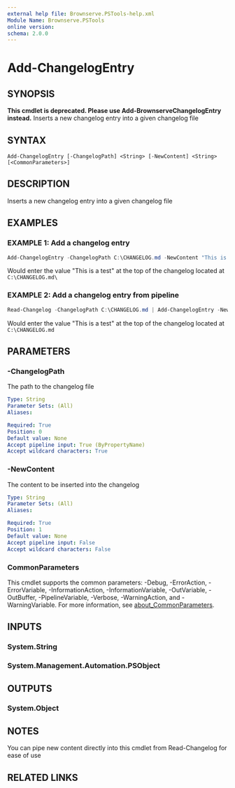```yaml
---
external help file: Brownserve.PSTools-help.xml
Module Name: Brownserve.PSTools
online version:
schema: 2.0.0
---
```


# Add-ChangelogEntry

## SYNOPSIS

**This cmdlet is deprecated. Please use Add-BrownserveChangelogEntry instead.**
Inserts a new changelog entry into a given changelog file

## SYNTAX

```text
Add-ChangelogEntry [-ChangelogPath] <String> [-NewContent] <String> [<CommonParameters>]
```

## DESCRIPTION

Inserts a new changelog entry into a given changelog file

## EXAMPLES

### EXAMPLE 1: Add a changelog entry

```powershell
Add-ChangelogEntry -ChangelogPath C:\CHANGELOG.md -NewContent "This is a test"
```

Would enter the value "This is a test" at the top of the changelog located at `C:\CHANGELOG.md\`

### EXAMPLE 2: Add a changelog entry from pipeline

```powershell
Read-Changelog -ChangelogPath C:\CHANGELOG.md | Add-ChangelogEntry -NewContent "This is a test"
```

Would enter the value "This is a test" at the top of the changelog located at `C:\CHANGELOG.md`

## PARAMETERS

### -ChangelogPath

The path to the changelog file

```yaml
Type: String
Parameter Sets: (All)
Aliases:

Required: True
Position: 0
Default value: None
Accept pipeline input: True (ByPropertyName)
Accept wildcard characters: True
```

### -NewContent

The content to be inserted into the changelog

```yaml
Type: String
Parameter Sets: (All)
Aliases:

Required: True
Position: 1
Default value: None
Accept pipeline input: False
Accept wildcard characters: False
```

### CommonParameters

This cmdlet supports the common parameters: -Debug, -ErrorAction, -ErrorVariable, -InformationAction, -InformationVariable, -OutVariable, -OutBuffer, -PipelineVariable, -Verbose, -WarningAction, and -WarningVariable. For more information, see [about_CommonParameters](http://go.microsoft.com/fwlink/?LinkID=113216).

## INPUTS

### System.String

### System.Management.Automation.PSObject

## OUTPUTS

### System.Object

## NOTES

You can pipe new content directly into this cmdlet from Read-Changelog for ease of use

## RELATED LINKS
